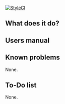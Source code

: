 [![StyleCI](https://styleci.io/repos/82486796/shield?branch=master)](https://styleci.io/repos/82486796)

## What does it do?

## Users manual

## Known problems
None.

## To-Do list
None.